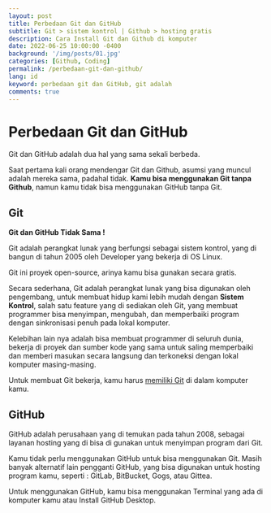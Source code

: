 ```yaml
---
layout: post
title: Perbedaan Git dan GitHub
subtitle: Git > sistem kontrol | Github > hosting gratis
description: Cara Install Git dan Github di komputer
date: 2022-06-25 10:00:00 -0400
background: '/img/posts/01.jpg'
categories: [Github, Coding]
permalink: /perbedaan-git-dan-github/
lang: id
keyword: perbedaan git dan GitHub, git adalah
comments: true
---
```


# Perbedaan Git dan GitHub
 
 Git dan GitHub adalah dua hal yang sama sekali berbeda. 
 
 Saat pertama kali orang mendengar Git dan Github, asumsi yang muncul adalah mereka sama, padahal tidak. __Kamu bisa menggunakan Git tanpa Github__, namun kamu tidak bisa menggunakan GitHub tanpa Git.   
 
## Git 
  
  __Git dan GitHub Tidak Sama !__
  
  Git adalah perangkat lunak yang berfungsi sebagai sistem kontrol, yang di bangun di tahun 2005 oleh Developer yang bekerja di OS Linux. 
  
  Git ini proyek open-source, arinya kamu bisa gunakan secara gratis. 
  
  Secara sederhana, Git adalah perangkat lunak yang bisa digunakan oleh pengembang, untuk membuat hidup kami lebih mudah dengan __Sistem Kontrol__, salah satu feature yang di sediakan oleh Git, yang membuat programmer bisa menyimpan, mengubah, dan memperbaiki program dengan sinkronisasi penuh pada lokal komputer.
  
  Kelebihan lain nya adalah bisa membuat programmer di seluruh dunia, bekerja di proyek dan sumber kode yang sama untuk saling memperbaiki dan memberi masukan secara langsung dan terkoneksi dengan lokal komputer masing-masing.
  
  Untuk membuat Git bekerja, kamu harus [memiliki Git](https://ariesan.github.io/cara-install-git/) di dalam komputer kamu. 
  
## GitHub
  
  GitHub adalah perusahaan yang di temukan pada tahun 2008, sebagai layanan hosting yang di bisa di gunakan untuk menyimpan program dari Git.
  
  Kamu tidak perlu menggunakan GitHub untuk bisa menggunakan Git. Masih banyak alternatif lain pengganti GitHub, yang bisa digunakan untuk hosting program kamu, seperti : GitLab, BitBucket, Gogs, atau Gittea.  
  
  Untuk menggunakan GitHub, kamu bisa menggunakan Terminal yang ada di komputer kamu atau Install GitHub Desktop. 
  
  

  
  
  
  
  
  
  
  
  
  
  
  
  
  
  
  
  
